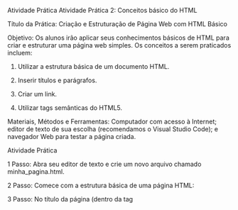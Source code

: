 Atividade Prática
​Atividade Prática 2: Conceitos básico do HTML

Título da Prática: Criação e Estruturação de Página Web com HTML Básico

Objetivo: Os alunos irão aplicar seus conhecimentos básicos de HTML para criar e estruturar uma página web simples. Os conceitos a serem praticados incluem:

1. Utilizar a estrutura básica de um documento HTML.

2. Inserir títulos e parágrafos.

3. Criar um link.

4. Utilizar tags semânticas do HTML5.

Materiais, Métodos e Ferramentas: Computador com acesso à Internet; editor de texto de sua escolha (recomendamos o Visual Studio Code); e navegador Web para testar a página criada.

​Atividade Prática

1 Passo: Abra seu editor de texto e crie um novo arquivo chamado minha_pagina.html.

2 Passo: Comece com a estrutura básica de uma página HTML:


3 Passo: No título da página (dentro da tag <title>), substitua “Título da página” pelo título que desejar.

4 Passo: Dentro da tag <body>, utilize a tag <h1> para criar um título principal. Escreva um título de sua escolha.

5 Passo: Em seguida, crie dois parágrafos com texto de sua preferência, utilizando a tag <p>.

6 Passo: Crie um link para a página da W3C (https://www.w3.org) usando a tag <a>. O texto do link deve ser “Site oficial da W3C”.

7 Passo: Crie uma seção na sua página usando a tag <section>. Dentro dessa seção, crie um título com a tag <h2> e insira mais um parágrafo de texto.

8 Passo: Finalmente, crie um rodapé utilizando a tag <footer>. Insira algum texto informativo, como seu nome, a data, ou a descrição da atividade.

9 Passo: Salve seu arquivo e abra-o em seu navegador para ver o resultado.

